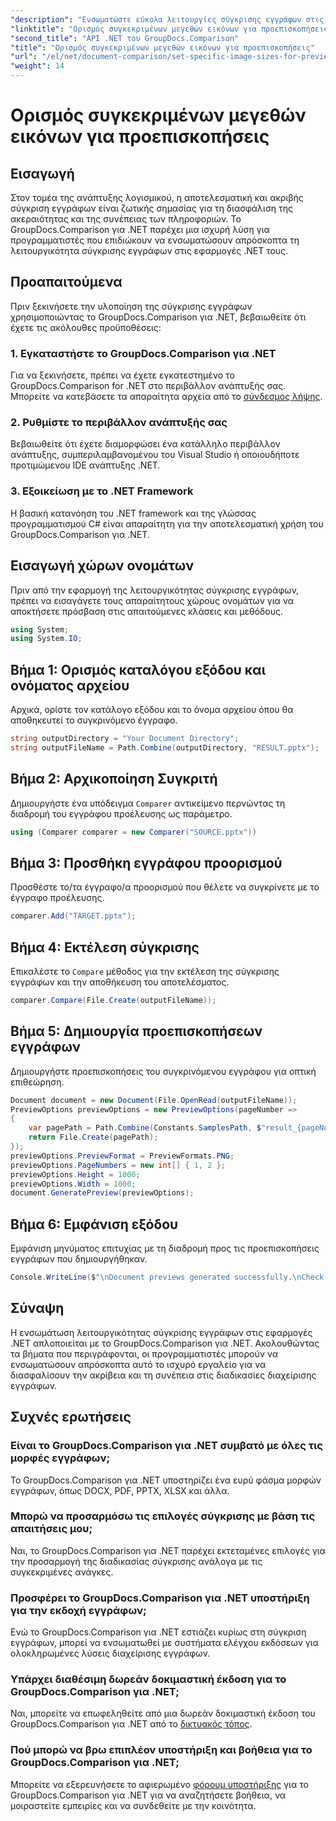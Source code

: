 ```yaml
---
"description": "Ενσωματώστε εύκολα λειτουργίες σύγκρισης εγγράφων στις εφαρμογές .NET με το GroupDocs.Comparison για .NET."
"linktitle": "Ορισμός συγκεκριμένων μεγεθών εικόνων για προεπισκοπήσεις"
"second_title": "API .NET του GroupDocs.Comparison"
"title": "Ορισμός συγκεκριμένων μεγεθών εικόνων για προεπισκοπήσεις"
"url": "/el/net/document-comparison/set-specific-image-sizes-for-previews/"
"weight": 14
---
```


# Ορισμός συγκεκριμένων μεγεθών εικόνων για προεπισκοπήσεις

## Εισαγωγή
Στον τομέα της ανάπτυξης λογισμικού, η αποτελεσματική και ακριβής σύγκριση εγγράφων είναι ζωτικής σημασίας για τη διασφάλιση της ακεραιότητας και της συνέπειας των πληροφοριών. Το GroupDocs.Comparison για .NET παρέχει μια ισχυρή λύση για προγραμματιστές που επιδιώκουν να ενσωματώσουν απρόσκοπτα τη λειτουργικότητα σύγκρισης εγγράφων στις εφαρμογές .NET τους.
## Προαπαιτούμενα
Πριν ξεκινήσετε την υλοποίηση της σύγκρισης εγγράφων χρησιμοποιώντας το GroupDocs.Comparison για .NET, βεβαιωθείτε ότι έχετε τις ακόλουθες προϋποθέσεις:
### 1. Εγκαταστήστε το GroupDocs.Comparison για .NET
Για να ξεκινήσετε, πρέπει να έχετε εγκατεστημένο το GroupDocs.Comparison for .NET στο περιβάλλον ανάπτυξής σας. Μπορείτε να κατεβάσετε τα απαραίτητα αρχεία από το [σύνδεσμος λήψης](https://releases.groupdocs.com/comparison/net/).
### 2. Ρυθμίστε το περιβάλλον ανάπτυξής σας
Βεβαιωθείτε ότι έχετε διαμορφώσει ένα κατάλληλο περιβάλλον ανάπτυξης, συμπεριλαμβανομένου του Visual Studio ή οποιουδήποτε προτιμώμενου IDE ανάπτυξης .NET.
### 3. Εξοικείωση με το .NET Framework
Η βασική κατανόηση του .NET framework και της γλώσσας προγραμματισμού C# είναι απαραίτητη για την αποτελεσματική χρήση του GroupDocs.Comparison για .NET.

## Εισαγωγή χώρων ονομάτων
Πριν από την εφαρμογή της λειτουργικότητας σύγκρισης εγγράφων, πρέπει να εισαγάγετε τους απαραίτητους χώρους ονομάτων για να αποκτήσετε πρόσβαση στις απαιτούμενες κλάσεις και μεθόδους.
```csharp
using System;
using System.IO;
```
## Βήμα 1: Ορισμός καταλόγου εξόδου και ονόματος αρχείου
Αρχικά, ορίστε τον κατάλογο εξόδου και το όνομα αρχείου όπου θα αποθηκευτεί το συγκρινόμενο έγγραφο.
```csharp
string outputDirectory = "Your Document Directory";
string outputFileName = Path.Combine(outputDirectory, "RESULT.pptx");
```
## Βήμα 2: Αρχικοποίηση Συγκριτή
Δημιουργήστε ένα υπόδειγμα `Comparer` αντικείμενο περνώντας τη διαδρομή του εγγράφου προέλευσης ως παράμετρο.
```csharp
using (Comparer comparer = new Comparer("SOURCE.pptx"))
```
## Βήμα 3: Προσθήκη εγγράφου προορισμού
Προσθέστε το/τα έγγραφο/α προορισμού που θέλετε να συγκρίνετε με το έγγραφο προέλευσης.
```csharp
comparer.Add("TARGET.pptx");
```
## Βήμα 4: Εκτέλεση σύγκρισης
Επικαλέστε το `Compare` μέθοδος για την εκτέλεση της σύγκρισης εγγράφων και την αποθήκευση του αποτελέσματος.
```csharp
comparer.Compare(File.Create(outputFileName));
```
## Βήμα 5: Δημιουργία προεπισκοπήσεων εγγράφων
Δημιουργήστε προεπισκοπήσεις του συγκρινόμενου εγγράφου για οπτική επιθεώρηση.
```csharp
Document document = new Document(File.OpenRead(outputFileName));
PreviewOptions previewOptions = new PreviewOptions(pageNumber =>
{
    var pagePath = Path.Combine(Constants.SamplesPath, $"result_{pageNumber}.png");
    return File.Create(pagePath);
});
previewOptions.PreviewFormat = PreviewFormats.PNG;
previewOptions.PageNumbers = new int[] { 1, 2 };
previewOptions.Height = 1000;
previewOptions.Width = 1000;
document.GeneratePreview(previewOptions);
```
## Βήμα 6: Εμφάνιση εξόδου
Εμφάνιση μηνύματος επιτυχίας με τη διαδρομή προς τις προεπισκοπήσεις εγγράφων που δημιουργήθηκαν.
```csharp
Console.WriteLine($"\nDocument previews generated successfully.\nCheck output in {outputDirectory}.");
```

## Σύναψη
Η ενσωμάτωση λειτουργικότητας σύγκρισης εγγράφων στις εφαρμογές .NET απλοποιείται με το GroupDocs.Comparison για .NET. Ακολουθώντας τα βήματα που περιγράφονται, οι προγραμματιστές μπορούν να ενσωματώσουν απρόσκοπτα αυτό το ισχυρό εργαλείο για να διασφαλίσουν την ακρίβεια και τη συνέπεια στις διαδικασίες διαχείρισης εγγράφων.
## Συχνές ερωτήσεις
### Είναι το GroupDocs.Comparison για .NET συμβατό με όλες τις μορφές εγγράφων;
Το GroupDocs.Comparison για .NET υποστηρίζει ένα ευρύ φάσμα μορφών εγγράφων, όπως DOCX, PDF, PPTX, XLSX και άλλα.
### Μπορώ να προσαρμόσω τις επιλογές σύγκρισης με βάση τις απαιτήσεις μου;
Ναι, το GroupDocs.Comparison για .NET παρέχει εκτεταμένες επιλογές για την προσαρμογή της διαδικασίας σύγκρισης ανάλογα με τις συγκεκριμένες ανάγκες.
### Προσφέρει το GroupDocs.Comparison για .NET υποστήριξη για την εκδοχή εγγράφων;
Ενώ το GroupDocs.Comparison για .NET εστιάζει κυρίως στη σύγκριση εγγράφων, μπορεί να ενσωματωθεί με συστήματα ελέγχου εκδόσεων για ολοκληρωμένες λύσεις διαχείρισης εγγράφων.
### Υπάρχει διαθέσιμη δωρεάν δοκιμαστική έκδοση για το GroupDocs.Comparison για .NET;
Ναι, μπορείτε να επωφεληθείτε από μια δωρεάν δοκιμαστική έκδοση του GroupDocs.Comparison για .NET από το [δικτυακός τόπος](https://releases.groupdocs.com/).
### Πού μπορώ να βρω επιπλέον υποστήριξη και βοήθεια για το GroupDocs.Comparison για .NET;
Μπορείτε να εξερευνήσετε το αφιερωμένο [φόρουμ υποστήριξης](https://forum.groupdocs.com/c/comparison/12) για το GroupDocs.Comparison για .NET για να αναζητήσετε βοήθεια, να μοιραστείτε εμπειρίες και να συνδεθείτε με την κοινότητα.